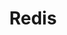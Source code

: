 ---
weight: 2

bookFlatSection: true

bookCollapseSection: false

bookToc: false

title: "Redis"
---